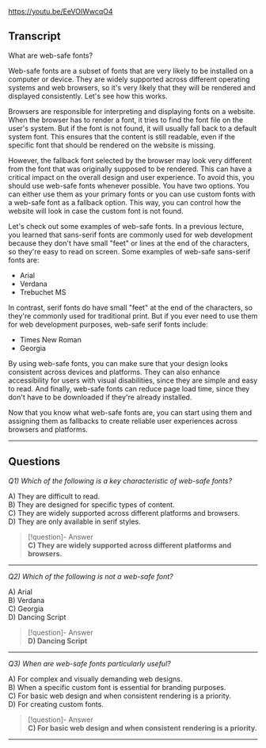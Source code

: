 https://youtu.be/EeVOIWwcqO4

## Transcript
What are web-safe fonts?

Web-safe fonts are a subset of fonts that are very likely to be installed on a computer or device. They are widely supported across different operating systems and web browsers, so it's very likely that they will be rendered and displayed consistently. Let's see how this works.

Browsers are responsible for interpreting and displaying fonts on a website. When the browser has to render a font, it tries to find the font file on the user's system. But if the font is not found, it will usually fall back to a default system font. This ensures that the content is still readable, even if the specific font that should be rendered on the website is missing.

However, the fallback font selected by the browser may look very different from the font that was originally supposed to be rendered. This can have a critical impact on the overall design and user experience. To avoid this, you should use web-safe fonts whenever possible. You have two options. You can either use them as your primary fonts or you can use custom fonts with a web-safe font as a fallback option. This way, you can control how the website will look in case the custom font is not found.

Let's check out some examples of web-safe fonts. In a previous lecture, you learned that sans-serif fonts are commonly used for web development because they don't have small "feet" or lines at the end of the characters, so they're easy to read on screen. Some examples of web-safe sans-serif fonts are:

*   Arial
*   Verdana
*   Trebuchet MS

In contrast, serif fonts do have small "feet" at the end of the characters, so they're commonly used for traditional print. But if you ever need to use them for web development purposes, web-safe serif fonts include:

*   Times New Roman
*   Georgia

By using web-safe fonts, you can make sure that your design looks consistent across devices and platforms. They can also enhance accessibility for users with visual disabilities, since they are simple and easy to read. And finally, web-safe fonts can reduce page load time, since they don't have to be downloaded if they're already installed.

Now that you know what web-safe fonts are, you can start using them and assigning them as fallbacks to create reliable user experiences across browsers and platforms.

---
## Questions
*Q1) Which of the following is a key characteristic of web-safe fonts?*

A) They are difficult to read.  
B) They are designed for specific types of content.  
C) They are widely supported across different platforms and browsers.  
D) They are only available in serif styles.  

> [!question]- Answer  
> **C) They are widely supported across different platforms and browsers.**  

---

*Q2) Which of the following is not a web-safe font?*

A) Arial  
B) Verdana  
C) Georgia  
D) Dancing Script  

> [!question]- Answer  
> **D) Dancing Script**  

---

*Q3) When are web-safe fonts particularly useful?*

A) For complex and visually demanding web designs.  
B) When a specific custom font is essential for branding purposes.  
C) For basic web design and when consistent rendering is a priority.  
D) For creating custom fonts.  

> [!question]- Answer  
> **C) For basic web design and when consistent rendering is a priority.**  

---